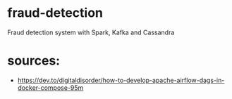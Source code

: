 # fraud-detection
Fraud detection system with Spark, Kafka and Cassandra


# sources:
- https://dev.to/digitaldisorder/how-to-develop-apache-airflow-dags-in-docker-compose-95m



